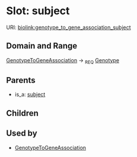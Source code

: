 
# Slot: subject




URI: [biolink:genotype_to_gene_association_subject](https://w3id.org/biolink/vocab/genotype_to_gene_association_subject)

## Domain and Range

[GenotypeToGeneAssociation](GenotypeToGeneAssociation.md) ->  <sub>REQ</sub> [Genotype](Genotype.md)

## Parents

 *  is_a: [subject](subject.md)

## Children


## Used by

 * [GenotypeToGeneAssociation](GenotypeToGeneAssociation.md)
